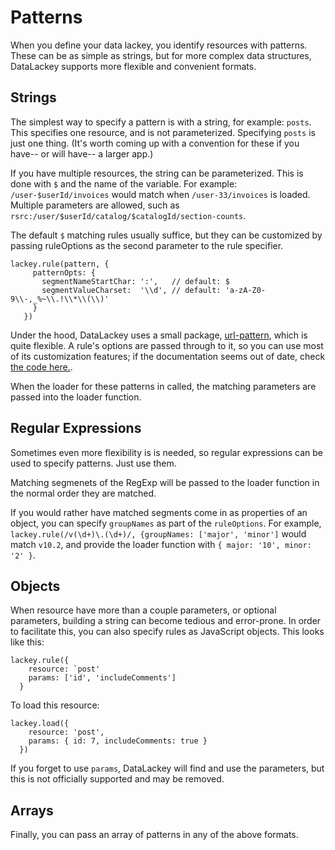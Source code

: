 # Patterns

When you define your data lackey, you identify resources with patterns.
These can be as simple as strings, but for more complex data structures,
DataLackey supports more flexible and convenient formats.

## Strings

The simplest way to specify a pattern is with a string, for example: `posts`. This specifies one resource, and is not parameterized. Specifying `posts` is just one thing. (It's worth coming up with a convention for these if you have-- or will have-- a larger app.)

If you have multiple resources, the string can be parameterized. This is done with `$` and the name of the variable. For example: `/user-$userId/invoices` would match when `/user-33/invoices` is loaded. Multiple parameters are allowed, such as `rsrc:/user/$userId/catalog/$catalogId/section-counts`.

The default `$` matching rules usually suffice, but they can be customized
by passing ruleOptions as the second parameter to the rule specifier.
```
lackey.rule(pattern, {
     patternOpts: {
       segmentNameStartChar: ':',   // default: $
       segmentValueCharset:  '\\d', // default: 'a-zA-Z0-9\\-,_%~\\.!\\*\\(\\)'
     }
   })
```   
Under the hood, DataLackey uses a small package, [url-pattern](https://github.com/snd/url-pattern), which is quite flexible. A rule's options are passed through to it, so you can use most of its customization features; if 
the documentation seems out of date, check [the code here.](https://github.com/snd/url-pattern/blob/master/src/url-pattern.coffee#L191).

When the loader for these patterns in called, the matching parameters are passed into the loader function.

## Regular Expressions

Sometimes even more flexibility is is needed, so regular expressions can be used to specify patterns. Just use them.

Matching segmenets of the RegExp will be passed to the loader function in the normal order they are matched. 

If you would rather have matched segments come in as properties of an object, you can specify `groupNames` as part of the `ruleOptions`. For example, `lackey.rule(/v(\d+)\.(\d+)/, {groupNames: ['major', 'minor']` would match `v10.2`, and provide the loader function with `{ major: '10', minor: '2' }`.

## Objects

When resource have more than a couple parameters, or optional parameters, building a string can become tedious and error-prone. In order to facilitate this, you can also specify rules as JavaScript objects. This looks like this:
```
lackey.rule({
    resource: `post'
    params: ['id', 'includeComments']
  }
```
To load this resource:
```
lackey.load({
    resource: 'post',
    params: { id: 7, includeComments: true }
  })
```
If you forget to use `params`, DataLackey will find and use the parameters, but this is not officially supported and may be removed.

## Arrays

Finally, you can pass an array of patterns in any of the above formats.

